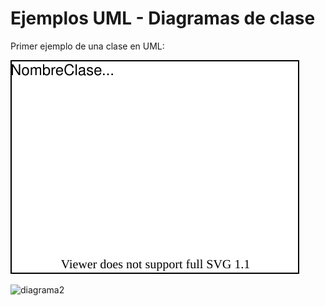 # Ejemplos UML - Diagramas de clase
Primer ejemplo de una clase en UML:

![diagrama1](diagramas/digrama1.drawio.svg)

![diagrama2](diagramas/diagrama2.drawio)